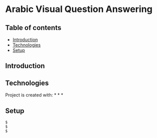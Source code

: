 # Arabic Visual Question Answering 

## Table of contents
* [Introduction](#general-info)
* [Technologies](#technologies)
* [Setup](#setup)

## Introduction

## Technologies
Project is created with:
* 
* 
* 
	
## Setup

```
$ 
$ 
$ 
```
